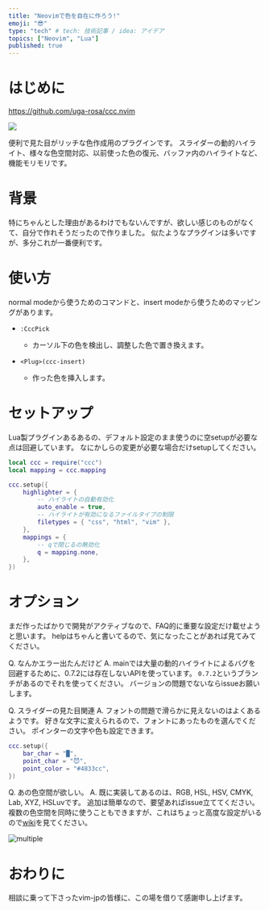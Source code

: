 ```yaml
---
title: "Neovimで色を自在に作ろう!"
emoji: "😎"
type: "tech" # tech: 技術記事 / idea: アイデア
topics: ["Neovim", "Lua"]
published: true
---
```


# はじめに

https://github.com/uga-rosa/ccc.nvim

![](https://user-images.githubusercontent.com/82267684/190847776-81763c84-2662-4693-97df-b15e8d9115ec.gif)

便利で見た目がリッチな色作成用のプラグインです。
スライダーの動的ハイライト、様々な色空間対応、以前使った色の復元、バッファ内のハイライトなど、機能モリモリです。

# 背景

特にちゃんとした理由があるわけでもないんですが、欲しい感じのものがなくて、自分で作れそうだったので作りました。
似たようなプラグインは多いですが、多分これが一番便利です。

# 使い方

normal modeから使うためのコマンドと、insert modeから使うためのマッピングがあります。

- `:CccPick`
  - カーソル下の色を検出し、調整した色で置き換えます。

- `<Plug>(ccc-insert)`
  - 作った色を挿入します。

# セットアップ

Lua製プラグインあるあるの、デフォルト設定のまま使うのに空setupが必要な点は回避しています。
なにかしらの変更が必要な場合だけsetupしてください。

```lua
local ccc = require("ccc")
local mapping = ccc.mapping

ccc.setup({
    highlighter = {
        -- ハイライトの自動有効化
        auto_enable = true,
        -- ハイライトが有効になるファイルタイプの制限
        filetypes = { "css", "html", "vim" },
    },
    mappings = {
        -- qで閉じるの無効化
        q = mapping.none,
    },
})
```

# オプション

まだ作ったばかりで開発がアクティブなので、FAQ的に重要な設定だけ載せようと思います。
helpはちゃんと書いてるので、気になったことがあれば見てみてください。

Q. なんかエラー出たんだけど
A. mainでは大量の動的ハイライトによるバグを回避するために、0.7.2には存在しないAPIを使っています。
`0.7.2`というブランチがあるのでそれを使ってください。
バージョンの問題でないならissueお願いします。

Q. スライダーの見た目関連
A. フォントの問題で滑らかに見えないのはよくあるようです。
好きな文字に変えられるので、フォントにあったものを選んでください。
ポインターの文字や色も設定できます。

```lua
ccc.setup({
    bar_char = "█",
    point_char = "😈",
    point_color = "#4833cc",
})
```

Q. あの色空間が欲しい。
A. 既に実装してあるのは、RGB, HSL, HSV, CMYK, Lab, XYZ, HSLuvです。
追加は簡単なので、要望あればissue立ててください。
複数の色空間を同時に使うこともできますが、これはちょっと高度な設定がいるので[wiki](https://github.com/uga-rosa/ccc.nvim/wiki/Use-multiple-color-spaces-simultaneously)を見てください。

![multiple](https://user-images.githubusercontent.com/82267684/190847778-751e7656-985b-47e7-890f-91339ee354e9.gif)

# おわりに

相談に乗って下さったvim-jpの皆様に、この場を借りて感謝申し上げます。

